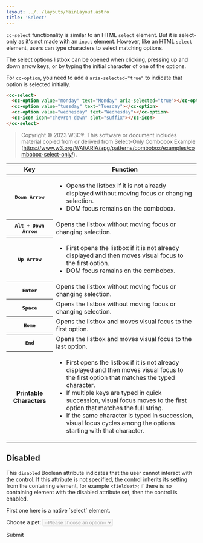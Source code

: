 ```yaml
---
layout: ../../layouts/MainLayout.astro
title: 'Select'
---
```


`cc-select` functionality is similar to an HTML `select` element. But it is select-only as it's not made with an `input` element. However, like an HTML `select` element, users can type characters to select matching options.

The select options listbox can be opened when clicking, pressing up and down arrow keys, or by typing the initial character of one of the options.

For `cc-option`, you need to add a `aria-selected="true"` to indicate that option is selected initially.
<div class="preview">
  <cc-select label="Start of the week" style="width: 10em;">
    <cc-option value="monday" text="Monday" aria-selected="true"></cc-option>
    <cc-option value="tuesday" text="Tuesday"></cc-option>
    <cc-option value="wednesday" text="Wednesday"></cc-option>
    <cc-option value="thursday" text="Thursday"></cc-option>
    <cc-option value="friday" text="Friday"></cc-option>
    <cc-option value="saturday" text="Saturday"></cc-option>
    <cc-option value="sunday" text="Sunday"></cc-option>
  </cc-select>
</div>

```html
<cc-select>
  <cc-option value="monday" text="Monday" aria-selected="true"></cc-option>
  <cc-option value="tuesday" text="Tuesday"></cc-option>
  <cc-option value="wednesday" text="Wednesday"></cc-option>
  <cc-icon icon="chevron-down" slot="suffix"></cc-icon>
</cc-select>
```

>   Copyright © 2023 W3C®. This software or document includes material copied from or derived from Select-Only Combobox Example (https://www.w3.org/WAI/ARIA/apg/patterns/combobox/examples/combobox-select-only/).

<table aria-labelledby="kbd_label_combobox kbd_label" class="def">
  <thead>
    <tr>
      <th>Key</th>
      <th>Function</th>
    </tr>
  </thead>
  <tbody>
    <tr data-test-id="combobox-key-down-arrow">
      <th><kbd>Down Arrow</kbd></th>
      <td>
        <ul>
          <li>Opens the listbox if it is not already displayed without moving focus or changing selection.</li>
          <li>DOM focus remains on the combobox.</li>
        </ul>
      </td>
    </tr>
    <tr data-test-id="combobox-key-alt-down-arrow">
      <th><kbd>Alt + Down Arrow</kbd></th>
      <td>Opens the listbox without moving focus or changing selection.</td>
    </tr>
    <tr data-test-id="combobox-key-up-arrow">
      <th><kbd>Up Arrow</kbd></th>
      <td>
        <ul>
          <li>First opens the listbox if it is not already displayed and then moves visual focus to the first option.</li>
          <li>DOM focus remains on the combobox.</li>
        </ul>
      </td>
    </tr>
    <tr data-test-id="combobox-key-enter">
      <th><kbd>Enter</kbd></th>
      <td>Opens the listbox without moving focus or changing selection.</td>
    </tr>
    <tr data-test-id="combobox-key-space">
      <th><kbd>Space</kbd></th>
      <td>Opens the listbox without moving focus or changing selection.</td>
    </tr>
    <tr data-test-id="combobox-key-home">
      <th><kbd>Home</kbd></th>
      <td>Opens the listbox and moves visual focus to the first option.</td>
    </tr>
    <tr data-test-id="combobox-key-end">
      <th><kbd>End</kbd></th>
      <td>Opens the listbox and moves visual focus to the last option.</td>
    </tr>
    <tr data-test-id="printable-chars">
      <th>Printable Characters</th>
      <td>
        <ul>
          <li>First opens the listbox if it is not already displayed and then moves visual focus to the first option that matches the typed character.</li>
          <li>If multiple keys are typed in quick succession, visual focus moves to the first option that matches the full string.</li>
          <li>If the same character is typed in succession, visual focus cycles among the options starting with that character.</li>
        </ul>
      </td>
    </tr>
  </tbody>
</table>

## Disabled

This `disabled` Boolean attribute indicates that the user cannot interact with the control. If this attribute is not specified, the control inherits its setting from the containing element, for example `<fieldset>`; if there is no containing element with the disabled attribute set, then the control is enabled.

<div class="preview">
  <form onsubmit="alert(new FormData(this).get('start-of-week')); return false;">
    <p>First one here is a native `select` element.</p>
    <label for="pet-select">Choose a pet:</label>
    <select name="pets" id="pet-select" disabled>
      <option value="">--Please choose an option--</option>
      <option value="dog">Dog</option>
      <option value="cat">Cat</option>
      <option value="hamster">Hamster</option>
      <option value="parrot">Parrot</option>
      <option value="spider">Spider</option>
      <option value="goldfish">Goldfish</option>
    </select>
    </select>
    <cc-divider></cc-divider>
    <cc-select label="Start of the week" name="start-of-week" disabled>
      <cc-option value="monday" text="Monday" aria-selected="true"></cc-option>
      <cc-option value="tuesday" text="Tuesday"></cc-option>
      <cc-option value="wednesday" text="Wednesday"></cc-option>
      <cc-option value="thursday" text="Thursday"></cc-option>
      <cc-option value="friday" text="Friday"></cc-option>
      <cc-option value="saturday" text="Saturday"></cc-option>
      <cc-option value="sunday" text="Sunday"></cc-option>
    </cc-select>
  </form>
</div>

<div class="preview">
  <form onsubmit="alert(new FormData(this).get('start-of-week')); return false;">
    <cc-form-layout>
    <cc-select label="Start of the week" name="start-of-week" style="width: 10em;">
      <cc-option value="monday" text="Monday" aria-selected="true"></cc-option>
      <cc-option value="tuesday" text="Tuesday"></cc-option>
      <cc-option value="wednesday" text="Wednesday"></cc-option>
      <cc-option value="thursday" text="Thursday"></cc-option>
      <cc-option value="friday" text="Friday"></cc-option>
      <cc-option value="saturday" text="Saturday"></cc-option>
      <cc-option value="sunday" text="Sunday"></cc-option>
    </cc-select>
    <cc-button type="submit" theme="primary">Submit</cc-button>
    </cc-form-layout>
  </form>
</div>

```

```